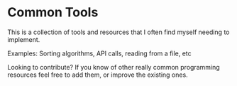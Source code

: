 # Common Tools
This is a collection of tools and resources that I often find myself needing to implement.

Examples:
Sorting algorithms, API calls, reading from a file, etc

Looking to contribute?
If you know of other really common programming resources feel free to add them, or improve the existing ones.
